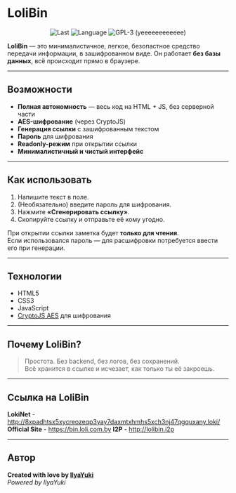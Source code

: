 # LoliBin

<p align="center">
  <img src="https://img.shields.io/github/last-commit/LoliBY/LoliBin" alt="Last">
  <img src="https://img.shields.io/github/languages/top/LoliBY/LoliBin" alt="Language">
  <img src="https://img.shields.io/github/license/LoliBY/LoliBin" alt="GPL-3 (yeeeeeeeeeeee)">
</p>



**LoliBin** — это минималистичное, легкое, безопастное средство передачи информации, в зашифрованном виде.
Он работает **без базы данных**, всё происходит прямо в браузере.

---

##  Возможности

-  **Полная автономность** — весь код на HTML + JS, без серверной части  
-  **AES-шифрование** (через CryptoJS)  
-  **Генерация ссылки** с зашифрованным текстом  
-  **Пароль** для шифрования  
-  **Readonly-режим** при открытии ссылки  
-  **Минималистичный и чистый интерфейс**

---

##  Как использовать

1. Напишите текст в поле.  
2. (Необязательно) введите пароль для шифрования.  
3. Нажмите **«Сгенерировать ссылку»**.  
4. Скопируйте ссылку и отправьте её кому угодно.  

При открытии ссылки заметка будет **только для чтения**.  
Если использовался пароль — для расшифровки потребуется ввести его при генерации.

---

##  Технологии

- HTML5  
- CSS3  
- JavaScript  
- [CryptoJS AES](https://cdnjs.com/libraries/crypto-js) для шифрования

---

##  Почему LoliBin?

> Простота. Без backend, без логов, без сохранений.  
> Всё хранится в ссылке и исчезает, как только ты её закроешь.

---

## Ссылка на LoliBin

**LokiNet** - http://8xpadhtsx5xycreozeqp3yay7daxmtxhmhs5xch3nj47qgquxany.loki/
**Official Site** - https://bin.loli.com.by
**I2P** - http://lolibin.i2p

---

##  Автор

**Created with love by [IlyaYuki](https://github.com/h3lix_it)**  
*Powered by IlyaYuki*
